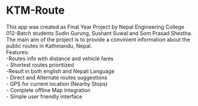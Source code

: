 # KTM-Route

This app was created as Final Year Project by Nepal Engineering College 012-Batch students Sudin Gurung, Sushant Suwal and Som Prasad Shestha. The main aim of the project is to provide a convinient information about the public routes in Kathmandu, Nepal.<br>
Features:<br>
        -Routes info with distance and vehicle fares <br>
       - Shortest routes prioritized <br>
        -Result in both english and Nepali Language<br>
        - Direct and Alternate routes suggestions <br>
        - GPS for current location (Nearby Stops) <br>
        - Complete offline Map Integration <br>
        - Simple user friendly interface <br>
